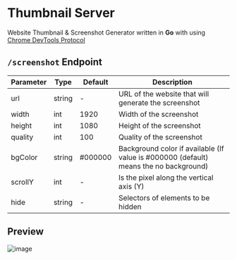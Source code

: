 # Thumbnail Server

Website Thumbnail & Screenshot Generator written in **Go** with
using [Chrome DevTools Protocol](https://github.com/chromedp/chromedp)


## `/screenshot` Endpoint

| Parameter |  Type  | Default | Description |
| --------- | ------ | ------- | ----------- |
| url       | string | -       | URL of the website that will generate the screenshot | 
| width     | int    | 1920    | Width of the screenshot |
| height    | int    | 1080    | Height of the screenshot |
| quality   | int    | 100     | Quality of the screenshot | 
| bgColor   | string | #000000 | Background color if available (If value is #000000 (default) means the no background) | 
| scrollY   | int    | -       | Is the pixel along the vertical axis (Y) |
| hide      | string | -       | Selectors of elements to be hidden |

## Preview

![image](https://cdn.discordapp.com/attachments/771673727473156109/808857787874279454/unknown.png)
